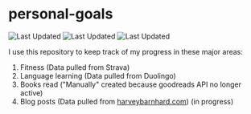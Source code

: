 # personal-goals
![Last Updated](https://img.shields.io/date/1613871997?color=FC4C02&label=Fitness%20Updated&logo=strava)
![Last Updated](https://img.shields.io/date/1613871997?color=7ac70c&label=Language%20Updated&logo=duolingo)
![Last Updated](https://img.shields.io/date/1613871997?color=e9e5cd&label=Books%20Updated&logo=goodreads)

I use this repository to keep track of my progress in these major areas:

1. Fitness (Data pulled from Strava)
2. Language learning (Data pulled from Duolingo)
3. Books read ("Manually" created because goodreads API no longer active)
4. Blog posts (Data pulled from [harveybarnhard.com](https://harveybarnhard.com)) (in progress)
